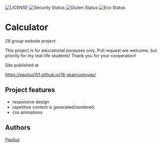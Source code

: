 ![LICENSE](https://img.shields.io/badge/license-MIT-blue.svg?style=flat-square)
![Security Status](https://img.shields.io/security-headers?label=Security&url=https%3A%2F%2Fgithub.com&style=flat-square)
![Gluten Status](https://img.shields.io/badge/Gluten-Free-green.svg)
![Eco Status](https://img.shields.io/badge/ECO-Friendly-green.svg)

# Calculator

_28 group website project_

This project is for educational porpuses only. Pull request are welcome, but priority for my real-life students! Thank you for your cooperation!

Site published at

https://paulius101.github.io/18-skaiciuotuvas/

## Project features

- responsive design
- repetitive content is generated/rendered;
- css animations

## Authors

[Paulius](https://github.com/Paulius101)
